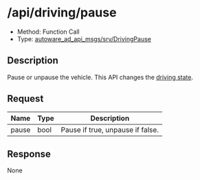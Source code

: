 # /api/driving/pause

- Method: Function Call
- Type: [autoware_ad_api_msgs/srv/DrivingPause](../types/autoware_ad_api_msgs/srv/driving_pause.md)

## Description

Pause or unpause the vehicle. This API changes the [driving state](../features/driving-state.md).

## Request

| Name  | Type | Description                      |
| ----- | ---- | -------------------------------- |
| pause | bool | Pause if true, unpause if false. |

## Response

None
